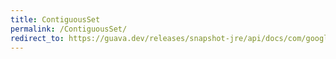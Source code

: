 ```yaml
---
title: ContiguousSet
permalink: /ContiguousSet/
redirect_to: https://guava.dev/releases/snapshot-jre/api/docs/com/google/common/collect/ContiguousSet.html
---
```

